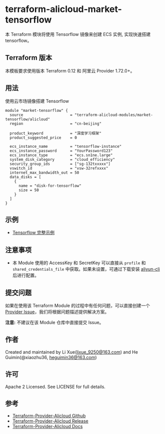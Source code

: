 terraform-alicloud-market-tensorflow
=====================================================================

本 Terraform 模块将使用 Tensorflow 镜像来创建 ECS 实例, 实现快速搭建 tensorflow。

## Terraform 版本

本模板要求使用版本 Terraform 0.12 和 阿里云 Provider 1.72.0+。

## 用法

使用云市场镜像搭建 Tensorflow

```hcl
module "market-tensorflow" {
  source                     = "terraform-alicloud-modules/market-tensorflow/alicloud"
  region                     = "cn-beijing"

  product_keyword            = "深度学习框架"
  product_suggested_price    = 0

  ecs_instance_name          = "tensorflow-instance"
  ecs_instance_password      = "YourPassword123"
  ecs_instance_type          = "ecs.sn1ne.large"
  system_disk_category       = "cloud_efficiency"
  security_group_ids         = ["sg-132txxxxx"]
  vswitch_id                 = "vsw-32refxxxx"
  internet_max_bandwidth_out = 50
  data_disks = [
    {
      name = "disk-for-tensorflow"
      size = 50
    }
  ]
}
```

## 示例

* [Tensorflow 完整示例](https://github.com/terraform-alicloud-modules/terraform-alicloud-market-tensorflow/tree/master/examples/complete)

## 注意事项

* 本 Module 使用的 AccessKey 和 SecretKey 可以直接从 `profile` 和 `shared_credentials_file` 中获取。如果未设置，可通过下载安装 [aliyun-cli](https://github.com/aliyun/aliyun-cli#installation) 后进行配置。

提交问题
------
如果在使用该 Terraform Module 的过程中有任何问题，可以直接创建一个 [Provider Issue](https://github.com/terraform-providers/terraform-provider-alicloud/issues/new)，我们将根据问题描述提供解决方案。

**注意:** 不建议在该 Module 仓库中直接提交 Issue。

作者
-------
Created and maintained by Li Xue(lixue_9250@163.com) and He Guimin(@xiaozhu36, heguimin36@163.com)

许可
----
Apache 2 Licensed. See LICENSE for full details.

参考
---------
* [Terraform-Provider-Alicloud Github](https://github.com/terraform-providers/terraform-provider-alicloud)
* [Terraform-Provider-Alicloud Release](https://releases.hashicorp.com/terraform-provider-alicloud/)
* [Terraform-Provider-Alicloud Docs](https://www.terraform.io/docs/providers/alicloud/index.html)

